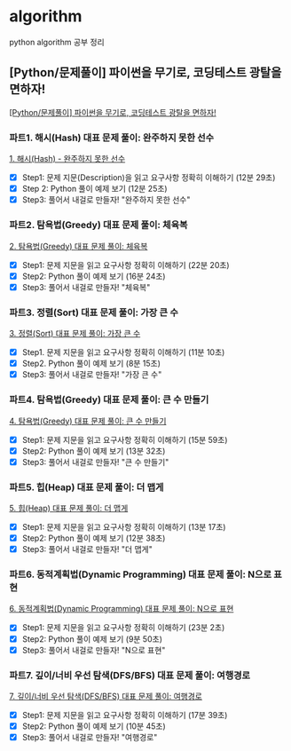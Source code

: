 # algorithm
python algorithm 공부 정리 
## [Python/문제풀이] 파이썬을 무기로, 코딩테스트 광탈을 면하자!
[[Python/문제풀이] 파이썬을 무기로, 코딩테스트 광탈을 면하자!](https://programmers.co.kr/learn/courses/9877#curriculum)

### 파트1. 해시(Hash) 대표 문제 풀이: 완주하지 못한 선수 
[1. 해시(Hash) - 완주하지 못한 선수](https://github.com/jaehui327/algorithm/tree/master/1.%20%ED%95%B4%EC%8B%9C(Hash)%20-%20%EC%99%84%EC%A3%BC%ED%95%98%EC%A7%80%20%EB%AA%BB%ED%95%9C%20%EC%84%A0%EC%88%98)

- [x] Step1: 문제 지문(Description)을 읽고 요구사항 정확히 이해하기 (12분 29초)
- [x] Step 2: Python 풀이 예제 보기 (12분 25초)
- [x] Step3: 풀어서 내걸로 만들자! "완주하지 못한 선수"

### 파트2. 탐욕법(Greedy) 대표 문제 풀이: 체육복 

[2. 탐욕법(Greedy) 대표 문제 풀이: 체육복](https://github.com/jaehui327/algorithm/tree/master/2.%20%ED%83%90%EC%9A%95%EB%B2%95(Greedy)%20-%20%EC%B2%B4%EC%9C%A1%EB%B3%B5%20)

- [x] Step1: 문제 지문을 읽고 요구사항 정확히 이해하기 (22분 20초)
- [x] Step2: Python 풀이 예제 보기 (16분 24초)
- [x] Step3: 풀어서 내걸로 만들자! "체육복"

### 파트3. 정렬(Sort) 대표 문제 풀이: 가장 큰 수 

[3. 정렬(Sort) 대표 문제 풀이: 가장 큰 수](https://github.com/jaehui327/algorithm/tree/master/3.%20%EC%A0%95%EB%A0%AC(Sort)%20-%20%EA%B0%80%EC%9E%A5%20%ED%81%B0%20%EC%88%98)

- [x] Step1. 문제 지문을 읽고 요구사항 정확히 이해하기 (11분 10초)
- [x] Step2. Python 풀이 예제 보기 (8분 15초)
- [x] Step3: 풀어서 내걸로 만들자! "가장 큰 수"

### 파트4. 탐욕법(Greedy) 대표 문제 풀이: 큰 수 만들기 

[4. 탐욕법(Greedy) 대표 문제 풀이: 큰 수 만들기](https://github.com/jaehui327/algorithm/tree/master/4.%20%ED%83%90%EC%9A%95%EB%B2%95(Greedy)%20-%20%ED%81%B0%20%EC%88%98%20%EB%A7%8C%EB%93%A4%EA%B8%B0)

- [x] Step1: 문제 지문을 읽고 요구사항 정확히 이해하기 (15분 59초)
- [x] Step2: Python 풀이 예제 보기 (13분 32초)
- [x] Step3: 풀어서 내걸로 만들자! "큰 수 만들기"

### 파트5. 힙(Heap) 대표 문제 풀이: 더 맵게 

[5. 힙(Heap) 대표 문제 풀이: 더 맵게](https://github.com/jaehui327/algorithm/tree/master/5.%20%ED%9E%99(Heap)%20-%20%EB%8D%94%20%EB%A7%B5%EA%B2%8C%20)

- [x] Step1: 문제 지문을 읽고 요구사항 정확히 이해하기 (13분 17초)
- [x] Step2: Python 풀이 예제 보기 (12분 38초)
- [x] Step3: 풀어서 내걸로 만들자! "더 맵게"

### 파트6. 동적계획법(Dynamic Programming) 대표 문제 풀이: N으로 표현 

[6. 동적계획법(Dynamic Programming) 대표 문제 풀이: N으로 표현](https://github.com/jaehui327/algorithm/tree/master/6.%20%EB%8F%99%EC%A0%81%EA%B3%84%ED%9A%8D%EB%B2%95(Dynamic%20Programming)%20-%20N%EC%9C%BC%EB%A1%9C%20%ED%91%9C%ED%98%84)

- [x] Step1: 문제 지문을 읽고 요구사항 정확히 이해하기 (23분 2초)
- [x] Step2: Python 풀이 예제 보기 (9분 50초)
- [x] Step3: 풀어서 내걸로 만들자! "N으로 표현"

### 파트7. 깊이/너비 우선 탐색(DFS/BFS) 대표 문제 풀이: 여행경로

[7. 깊이/너비 우선 탐색(DFS/BFS) 대표 문제 풀이: 여행경로](https://github.com/jaehui327/algorithm/tree/master/7.%20%EA%B9%8A%EC%9D%B4:%EB%84%88%EB%B9%84%20%EC%9A%B0%EC%84%A0%20%ED%83%90%EC%83%89(DFS:BFS)%20-%20%EC%97%AC%ED%96%89%EA%B2%BD%EB%A1%9C)

- [x] Step1: 문제 지문을 읽고 요구사항 정확히 이해하기 (17분 39초)
- [x] Step2: Python 풀이 예제 보기 (10분 45초)
- [x] Step3: 풀어서 내걸로 만들자! "여행경로"

